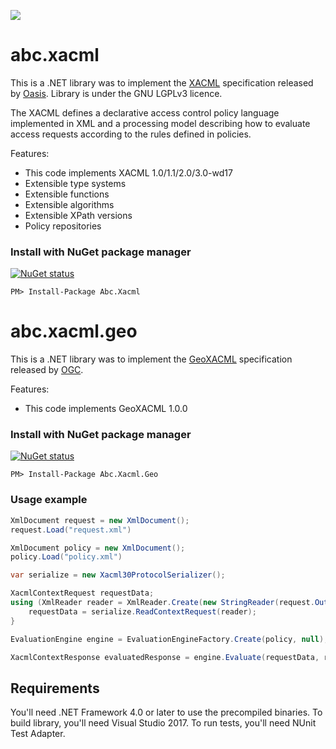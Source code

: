 ![](https://github.com/abc-software/abc.xacml/actions/workflows/dotnet.yml/badge.svg)
# abc.xacml 

This is a .NET library was to implement the [XACML](http://www.oasis-open.org/committees/tc_home.php?wg_abbrev=xacml) specification released by [Oasis](http://www.oasis-open.org/home/index.php). 
Library is under the GNU LGPLv3 licence. 

The XACML defines a declarative access control policy language implemented in XML and a processing model describing how to evaluate access requests according to the rules defined in policies. 

Features:
* This code implements XACML 1.0/1.1/2.0/3.0-wd17
* Extensible type systems
* Extensible functions
* Extensible algorithms
* Extensible XPath versions
* Policy repositories

### Install with NuGet package manager
[![NuGet status](https://img.shields.io/nuget/v/Abc.Xacml.png)](https://www.nuget.org/packages/Abc.Xacml)
```
PM> Install-Package Abc.Xacml
```

# abc.xacml.geo
This is a .NET library was to implement the [GeoXACML](http://www.opengeospatial.org/standards/geoxacml) specification released by [OGC](http://www.opengeospatial.org/).

Features:
* This code implements GeoXACML 1.0.0

### Install with NuGet package manager
[![NuGet status](https://img.shields.io/nuget/v/Abc.Xacml.Geo.png)](https://www.nuget.org/packages/Abc.Xacml.Geo)
```
PM> Install-Package Abc.Xacml.Geo
```

### Usage example
```C#
XmlDocument request = new XmlDocument();
request.Load("request.xml")

XmlDocument policy = new XmlDocument();
policy.Load("policy.xml")

var serialize = new Xacml30ProtocolSerializer();

XacmlContextRequest requestData;
using (XmlReader reader = XmlReader.Create(new StringReader(request.OuterXml))) {
    requestData = serialize.ReadContextRequest(reader);
}

EvaluationEngine engine = EvaluationEngineFactory.Create(policy, null);

XacmlContextResponse evaluatedResponse = engine.Evaluate(requestData, request);
```

## Requirements
You'll need .NET Framework 4.0 or later to use the precompiled binaries. To build library, you'll need Visual Studio 2017. To run tests, you'll need NUnit Test Adapter.
